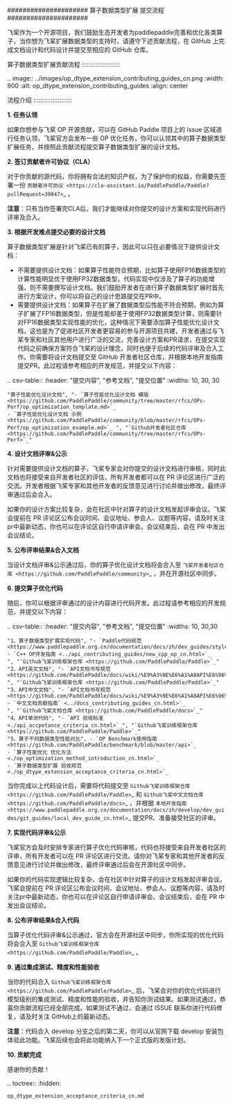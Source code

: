 #####################
算子数据类型扩展 提交流程
#####################

飞桨作为一个开源项目，我们鼓励生态开发者为paddlepaddle完善和优化各类算子，当你想为飞桨扩展数据类型的支持时，请遵守下述贡献流程，在 GitHub 上完成文档设计和代码设计并提交至相应的 GitHub 仓库。


算子数据类型扩展贡献流程
::::::::::::::::::::::

.. image:: ../images/op_dtype_extension_contributing_guides_cn.png
  :width: 900
  :alt: op_dtype_extension_contributing_guides
  :align: center


流程介绍
::::::::::::::::::::::

**1. 任务认领**

如果你想参与飞桨 OP 开源贡献，可以在 GitHub Paddle 项目上的 Issue 区域进行任务认领，飞桨官方会发布一些 OP 优化任务，你可以认领其中的算子数据类型扩展任务，并按照此贡献流程提交算子数据类型扩展的设计文档。

**2. 签订贡献者许可协议（CLA）**

对于你贡献的源代码，你将拥有合法的知识产权，为了保护你的权益，你需要先签署一份 `贡献者许可协议 <https://cla-assistant.io/PaddlePaddle/Paddle?pullRequest=39047>`_ 。

**注意**：只有当你签署完CLA后，我们才能继续对你提交的设计方案和实现代码进行评审及合入。

**3. 根据开发难点提交必要的设计文档**

算子数据类型扩展是针对飞桨已有的算子，因此可以只在必要情况下提供设计文档：

- 不需要提供设计文档：如果算子性能符合预期，比如算子使用FP16数据类型的计算性能明显优于使用FP32数据类型，代码实现中仅涉及了算子的功能增强，则不需要撰写设计文档。我们鼓励开发者在进行算子数据类型扩展时首先进行方案设计，你可以将自己的设计思路提交在PR中。
- 需要提供设计文档：如果算子在扩展了数据类型后性能不符合预期，例如为算子扩展了FP16数据类型，但是性能却差于使用FP32数据类型计算，则需要针对FP16数据类型实现性能的优化，这种情况下需要添加算子性能优化设计文档，这也是为了促进社区开发者更容易的参与开源项目共建，开发者通过与飞桨专家和社区其他用户进行广泛的交流，完善设计方案和PR请求，在提交实现代码之前确保方案符合飞桨的设计理念，同时也便于后续的代码评审及合入工作。你需要将设计文档提交至 GitHub 开发者社区仓库，并根据本地开发指南提交PR。此过程请参考相应的开发规范，并提交以下内容：

.. csv-table::
    :header: "提交内容", "参考文档", "提交位置"
    :widths: 10, 30, 30

    "算子性能优化设计文档", "- `算子性能优化设计文档 模版 <https://github.com/PaddlePaddle/community/tree/master/rfcs/OPs-Perf/op_optimization_template.md>`_
    - `算子性能优化设计文档 示例 <https://github.com/PaddlePaddle/community/blob/master/rfcs/OPs-Perf/op_optimization_example.md>`_ ", "`Github开发者社区仓库 <https://github.com/PaddlePaddle/community/tree/master/rfcs/OPs-Perf>`_"


**4. 设计文档评审&公示**

针对需要提供设计文档的算子，飞桨专家会对你提交的设计文档进行审核，同时此文档也将接受来自开发者社区的评估，所有开发者都可以在 PR 评论区进行广泛的交流。开发者根据飞桨专家和其他开发者的反馈意见进行讨论并做出修改，最终评审通过后会合入。

如果你的设计方案比较复杂，会在社区中针对算子的设计文档发起评审会议。飞桨会提前在 PR 评论区公布会议时间、会议地址、参会人、议题等内容，请及时关注pr中最新动态，你也可以在评论区自行申请评审会。会议结束后，会在 PR 中发出会议结论。

**5. 公布评审结果&合入文档**

当设计文档评审&公示通过后，你的算子优化设计文档将会合入至 `飞桨开发者社区仓库 <https://github.com/PaddlePaddle/community>`_ ，并在开源社区中同步。

**6. 提交算子优化代码**

随后，你可以根据评审通过的设计内容进行代码开发。此过程请参考相应的开发规范，并提交以下内容：

.. csv-table::
    :header: "提交内容", "参考文档", "提交位置"
    :widths: 10, 30,30

    "1、算子数据类型扩展实现代码", "- `Paddle代码规范 <https://www.paddlepaddle.org.cn/documentation/docs/zh/dev_guides/style_guides_cn.html>`_
    - `C++ OP开发指南 <../api_contributing_guides/new_cpp_op_cn.html>`_
    ", "`Github飞桨训练框架仓库 <https://github.com/PaddlePaddle/Paddle>`_"
    "2、API英文文档", "- `API文档书写规范 <https://github.com/PaddlePaddle/docs/wiki/%E9%A3%9E%E6%A1%A8API%E6%96%87%E6%A1%A3%E4%B9%A6%E5%86%99%E8%A7%84%E8%8C%83>`_
    ", "`Github飞桨训练框架仓库 <https://github.com/PaddlePaddle/Paddle>`_"
    "3、API中文文档", "- `API文档书写规范 <https://github.com/PaddlePaddle/docs/wiki/%E9%A3%9E%E6%A1%A8API%E6%96%87%E6%A1%A3%E4%B9%A6%E5%86%99%E8%A7%84%E8%8C%83>`_
    - `中文文档贡献指南` <../docs_contributing_guides_cn.html>`_
    ", "`Github飞桨文档仓库 <https://github.com/PaddlePaddle/docs>`_"
    "4、API单测代码", "- `API 验收标准 <./api_accpetance_criteria_cn.html>`_", "`Github飞桨训练框架仓库 <https://github.com/PaddlePaddle/Paddle>`_"
    "5、算子不同数据类型性能对比", - `OP Benchmark使用指南 <https://github.com/PaddlePaddle/benchmark/blob/master/api>`_
    - `算子性能优化 优化方法 <./op_optimization_method_introduction_cn.html>`_
    - `算子数据类型扩展 验收规范 <./op_dtype_extension_acceptance_criteria_cn.html>`_


当你完成以上代码设计后，需要将代码提交至 `Github飞桨训练框架仓库 <https://github.com/PaddlePaddle/Paddle>`_ 和 `Github飞桨中文文档仓库 <https://github.com/PaddlePaddle/docs>`_ ，并根据 `本地开发指南 <https://www.paddlepaddle.org.cn/documentation/docs/zh/develop/dev_guides/git_guides/local_dev_guide_cn.html>`_ 提交PR、准备接受社区的评审。

**7. 实现代码评审&公示**

飞桨官方会及时安排专家进行算子优化代码审核，代码也将接受来自开发者社区的评审，所有开发者可以在 PR 评论区进行交流。请你对飞桨专家和其他开发者的反馈意见进行讨论并做出修改，最终评审通过后会在开源社区中同步。

如果你的代码实现逻辑比较复杂，会在社区中针对算子的设计文档发起评审会议。飞桨会提前在 PR 评论区公布会议时间、会议地址、参会人、议题等内容，请及时关注pr中最新动态，你也可以在评论区自行申请评审会。会议结束后，会在 PR 中发出会议结论。

**8. 公布评审结果&合入代码**

当算子优化代码评审&公示通过，官方会在开源社区中同步，你所实现的优化代码将会合入至 `Github飞桨训练框架仓库 <https://github.com/PaddlePaddle/Paddle>`_ 。

**9. 通过集成测试、精度和性能验收**

当你的代码合入 `Github飞桨训练框架仓库 <https://github.com/PaddlePaddle/Paddle>`_ 后，飞桨会对你的优化代码进行模型级别的集成测试、精度和性能的验收，并告知你测试结果。如果测试通过，恭喜你贡献流程已经全部完成。如果测试不通过，会通过 ISSUE 联系你进行代码修复，请及时关注 GitHub上的最新动态。

**注意**：代码合入 develop 分支之后的第二天，你可以从官网下载 develop 安装包体验此功能。飞桨后续也会将此功能纳入下一个正式版的发版计划。

**10. 贡献完成**

感谢你的贡献！


..  toctree::
    :hidden:

    op_dtype_extension_acceptance_criteria_cn.md
